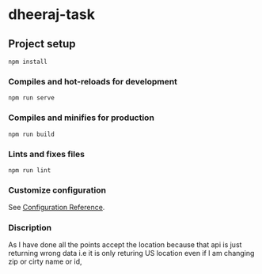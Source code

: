 # dheeraj-task

## Project setup
```
npm install
```

### Compiles and hot-reloads for development
```
npm run serve
```

### Compiles and minifies for production
```
npm run build
```

### Lints and fixes files
```
npm run lint
```

### Customize configuration
See [Configuration Reference](https://cli.vuejs.org/config/).


### Discription

As I have done all the points accept the location because that api is just returning wrong data i.e 
it is only returing US location even if I am changing zip or cirty name or id,

